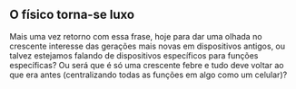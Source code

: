 ## O físico torna-se luxo

Mais uma vez retorno com essa frase, hoje para dar uma olhada no crescente interesse das gerações mais novas em dispositivos antigos, ou talvez estejamos falando de dispositivos específicos para funções específicas? Ou será que é só uma crescente febre e tudo deve voltar ao que era antes (centralizando todas as funções em algo como um celular)?
